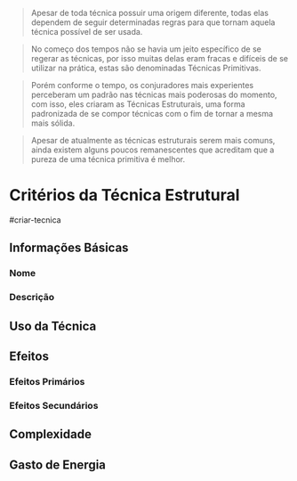 > Apesar de toda técnica possuir uma origem diferente, todas elas dependem de seguir determinadas regras para que tornam aquela técnica possível de ser usada. 

> No começo dos tempos não se havia um jeito específico de se regerar as técnicas, por isso muitas delas eram fracas e difíceis de se utilizar na prática, estas são denominadas Técnicas Primitivas.

> Porém conforme o tempo, os conjuradores mais experientes perceberam um padrão nas técnicas mais poderosas do momento, com isso, eles criaram as Técnicas Estruturais, uma forma padronizada de se compor técnicas com o fim de tornar a mesma mais sólida.

> Apesar de atualmente as técnicas estruturais serem mais comuns, ainda existem alguns poucos remanescentes que acreditam que a pureza de uma técnica primitiva é melhor.


# Critérios da Técnica Estrutural


#criar-tecnica 
## Informações Básicas

### Nome

### Descrição 

## Uso da Técnica

## Efeitos

### Efeitos Primários

### Efeitos Secundários

## Complexidade

## Gasto de Energia



